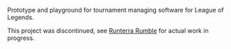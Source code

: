 Prototype and playground for tournament managing software for League of Legends.

This project was discontinued, see [Runterra Rumble](https://github.com/soulspine/Runterra-Rumble) for actual work in progress.